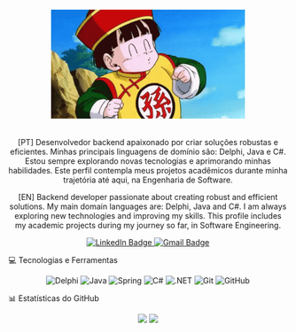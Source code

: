 <br>

<div id="header" align="center">
<img src="https://raw.githubusercontent.com/magotiti/magotiti/main/gohan.gif" width="350"/>
<br><br>
<p>[PT] Desenvolvedor backend apaixonado por criar soluções robustas e eficientes. Minhas principais linguagens de domínio são: Delphi, Java e C#. Estou sempre explorando novas tecnologias e aprimorando minhas habilidades. Este perfil contempla meus projetos acadêmicos durante minha trajetória até aqui, na Engenharia de Software.</p>
<p></p> [EN] Backend developer passionate about creating robust and efficient solutions. My main domain languages are: Delphi, Java and C#. I am always exploring new technologies and improving my skills. This profile includes my academic projects during my journey so far, in Software Engineering.</p>

<div id="badges">
<a href="https://www.linkedin.com/in/thiago-souza-cardoso-a62a241a1/" target="_blank">
<img src="https://img.shields.io/badge/LinkedIn-0077B5?style=for-the-badge&logo=linkedin&logoColor=white" alt="LinkedIn Badge"/>
</a>
<a href="mailto:thcardoso2003@gmail.com">
<img src="https://img.shields.io/badge/Gmail-D14836?style=for-the-badge&logo=gmail&logoColor=white" alt="Gmail Badge"/>
</a>
</div>
</div>

💻 Tecnologias e Ferramentas
<div align="center">
<img src="https://img.shields.io/badge/Delphi-EE1F35?style=for-the-badge&logoColor=white" alt="Delphi">
<img src="https://img.shields.io/badge/Java-007396?style=for-the-badge&logo=openjdk&logoColor=white" alt="Java">
<img src="https://img.shields.io/badge/Spring-6DB33F?style=for-the-badge&logo=spring&logoColor=white" alt="Spring">
<img src="https://img.shields.io/badge/C%23-239120?style=for-the-badge&logo=c-sharp&logoColor=white" alt="C#">
<img src="https://img.shields.io/badge/.NET-512BD4?style=for-the-badge&logo=dotnet&logoColor=white" alt=".NET">
<img src="https://img.shields.io/badge/Git-F05032?style=for-the-badge&logo=git&logoColor=white" alt="Git">
<img src="https://img.shields.io/badge/GitHub-181717?style=for-the-badge&logo=github&logoColor=white" alt="GitHub">
</div>

📊 Estatísticas do GitHub
<div align="center">
<img height="180em" src="https://github-readme-stats.vercel.app/api?username=magotiti&show_icons=true&theme=tokyonight&include_all_commits=true&count_private=true"/>

<img height="180em" src="https://github-readme-stats.vercel.app/api/top-langs/?username=magotiti&layout=compact&langs_count=7&theme=tokyonight"/>
</div>

<br>
